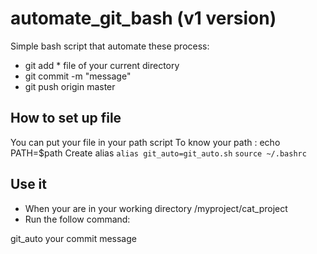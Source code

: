 # automate_git_bash (v1 version)
Simple bash script that automate these process:

- git add * file of your current directory
- git commit -m "message"
- git push origin master


## How to set up file
You can put your file in your path script 
To know your path : echo PATH=$path
Create alias 
```alias git_auto=git_auto.sh```
```source ~/.bashrc```

## Use it
- When your are in your working directory /myproject/cat_project
- Run the follow command:

git_auto your commit message




